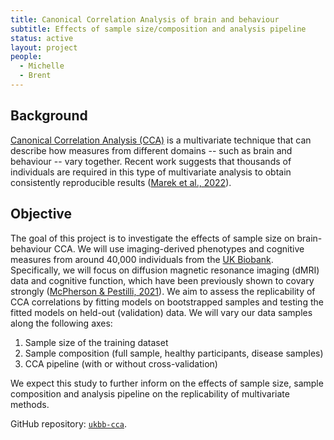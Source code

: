 ```yaml
---
title: Canonical Correlation Analysis of brain and behaviour
subtitle: Effects of sample size/composition and analysis pipeline
status: active
layout: project
people:
  - Michelle
  - Brent
---
```


## Background

[Canonical Correlation Analysis (CCA)](https://en.wikipedia.org/wiki/Canonical_correlation) is a multivariate technique that can describe how measures from different domains -- such as brain and behaviour -- vary together. Recent work suggests that thousands of individuals are required in this type of multivariate analysis to obtain consistently reproducible results ([Marek et al., 2022](https://doi.org/10.1038/s41586-022-04492-9)).

## Objective

The goal of this project is to investigate the effects of sample size on brain-behaviour CCA. We will use imaging-derived phenotypes and cognitive measures from around 40,000 individuals from the [UK Biobank](https://www.ukbiobank.ac.uk/). Specifically, we will focus on diffusion magnetic resonance imaging (dMRI) data and cognitive function, which have been previously shown to covary strongly ([McPherson & Pestilli, 2021](https://doi.org/10.1038/s42003-021-02451-0)). We aim to assess the replicability of CCA correlations by fitting models on bootstrapped samples and testing the fitted models on held-out (validation) data. We will vary our data samples along the following axes:

1. Sample size of the training dataset
2. Sample composition (full sample, healthy participants, disease samples)
3. CCA pipeline (with or without cross-validation)

We expect this study to further inform on the effects of sample size, sample composition and analysis pipeline on the replicability of multivariate methods.

GitHub repository: [`ukbb-cca`](https://github.com/neurodatascience/ukbb-cca).
